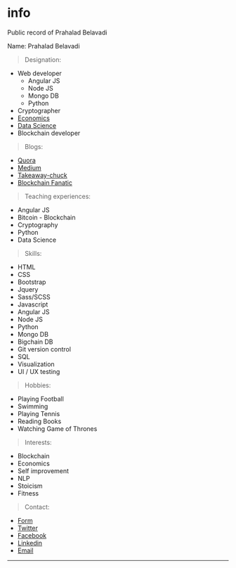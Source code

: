 # info
Public record of Prahalad Belavadi

Name: Prahalad Belavadi

> Designation: 
- Web developer 
	- Angular JS 
	- Node JS
	- Mongo DB
	- Python
- Cryptographer 
- [Economics](https://www.credential.net/zyhp5zow)
- [Data Science](https://mitxpro.mit.edu/certificates/e1b779a9b97d49f2a25cec5c73a92f10)
- Blockchain developer 

> Blogs:
- [Quora](https://www.quora.com/profile/Belavadi-Prahalad)
- [Medium](https://medium.com/@prahaladbelavadi)
- [Takeaway-chuck](https://medium.com/takeaway-chuck/)
- [Blockchain Fanatic](https://medium.com/blockchain-fanatic)

	
> Teaching experiences:
- Angular JS
- Bitcoin - Blockchain
- Cryptography
- Python
- Data Science

> Skills:
- HTML
- CSS
- Bootstrap
- Jquery
- Sass/SCSS
- Javascript
- Angular JS
- Node JS
- Python
- Mongo DB
- Bigchain DB
- Git version control
- SQL
- Visualization
- UI / UX testing
	
> Hobbies:

- Playing Football
- Swimming
- Playing Tennis
- Reading Books
- Watching Game of Thrones

> Interests:
- Blockchain
- Economics
- Self improvement
- NLP
- Stoicism
- Fitness

> Contact:
- [Form](https://prahaladbelavadi.typeform.com/to/Zt7zWD)
- [Twitter](https://twitter.com/prahaladbelavad)
- [Facebook](www.facebook.com/prahaladbelavadi)
- [Linkedin](https://www.linkedin.com/in/prahaladbelavadi)
- [Email](mailto:prahaladbelavadi@gmail.com)   


-------------------------------------------------------

